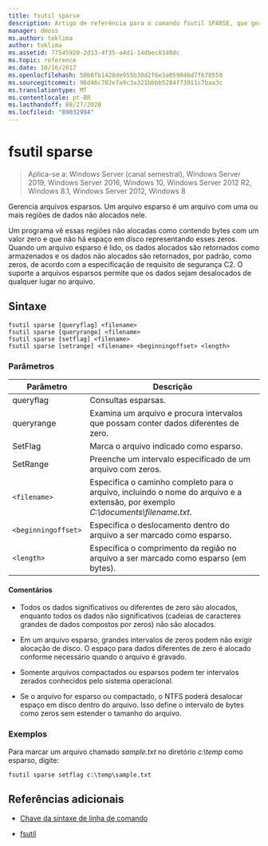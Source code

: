 ```yaml
---
title: fsutil sparse
description: Artigo de referência para o comando fsutil SPARSE, que gerencia arquivos esparsos.
manager: dmoss
ms.author: toklima
author: toklima
ms.assetid: 77545920-2d13-4f35-a4d1-14dbec8340dc
ms.topic: reference
ms.date: 10/16/2017
ms.openlocfilehash: 50b8fb1428de955b38d2f6e3a059046d7f670558
ms.sourcegitcommit: 96d46c702e7a9c3a321bbbb5284f73911c7baa3c
ms.translationtype: MT
ms.contentlocale: pt-BR
ms.lasthandoff: 08/27/2020
ms.locfileid: "89032994"
---
```

# <a name="fsutil-sparse"></a>fsutil sparse

> Aplica-se a: Windows Server (canal semestral), Windows Server 2019, Windows Server 2016, Windows 10, Windows Server 2012 R2, Windows 8.1, Windows Server 2012, Windows 8

Gerencia arquivos esparsos. Um arquivo esparso é um arquivo com uma ou mais regiões de dados não alocados nele.

Um programa vê essas regiões não alocadas como contendo bytes com um valor zero e que não há espaço em disco representando esses zeros. Quando um arquivo esparso é lido, os dados alocados são retornados como armazenados e os dados não alocados são retornados, por padrão, como zeros, de acordo com a especificação de requisito de segurança C2. O suporte a arquivos esparsos permite que os dados sejam desalocados de qualquer lugar no arquivo.

## <a name="syntax"></a>Sintaxe

```
fsutil sparse [queryflag] <filename>
fsutil sparse [queryrange] <filename>
fsutil sparse [setflag] <filename>
fsutil sparse [setrange] <filename> <beginningoffset> <length>
```

### <a name="parameters"></a>Parâmetros

| Parâmetro | Descrição |
| --------- | ----------- |
| queryflag | Consultas esparsas. |
| queryrange | Examina um arquivo e procura intervalos que possam conter dados diferentes de zero. |
| SetFlag | Marca o arquivo indicado como esparso. |
| SetRange | Preenche um intervalo especificado de um arquivo com zeros. |
| `<filename>` | Especifica o caminho completo para o arquivo, incluindo o nome do arquivo e a extensão, por exemplo *C:\documents\filename.txt*. |
| `<beginningoffset>` | Especifica o deslocamento dentro do arquivo a ser marcado como esparso. |
| `<length>` | Especifica o comprimento da região no arquivo a ser marcado como esparso (em bytes). |

#### <a name="remarks"></a>Comentários

- Todos os dados significativos ou diferentes de zero são alocados, enquanto todos os dados não significativos (cadeias de caracteres grandes de dados compostos por zeros) não são alocados.

- Em um arquivo esparso, grandes intervalos de zeros podem não exigir alocação de disco. O espaço para dados diferentes de zero é alocado conforme necessário quando o arquivo é gravado.

- Somente arquivos compactados ou esparsos podem ter intervalos zerados conhecidos pelo sistema operacional.

- Se o arquivo for esparso ou compactado, o NTFS poderá desalocar espaço em disco dentro do arquivo. Isso define o intervalo de bytes como zeros sem estender o tamanho do arquivo.

### <a name="examples"></a>Exemplos

Para marcar um arquivo chamado *sample.txt* no diretório *c:\temp* como esparso, digite:

```
fsutil sparse setflag c:\temp\sample.txt
```

## <a name="additional-references"></a>Referências adicionais

- [Chave da sintaxe de linha de comando](command-line-syntax-key.md)

- [fsutil](fsutil.md)
